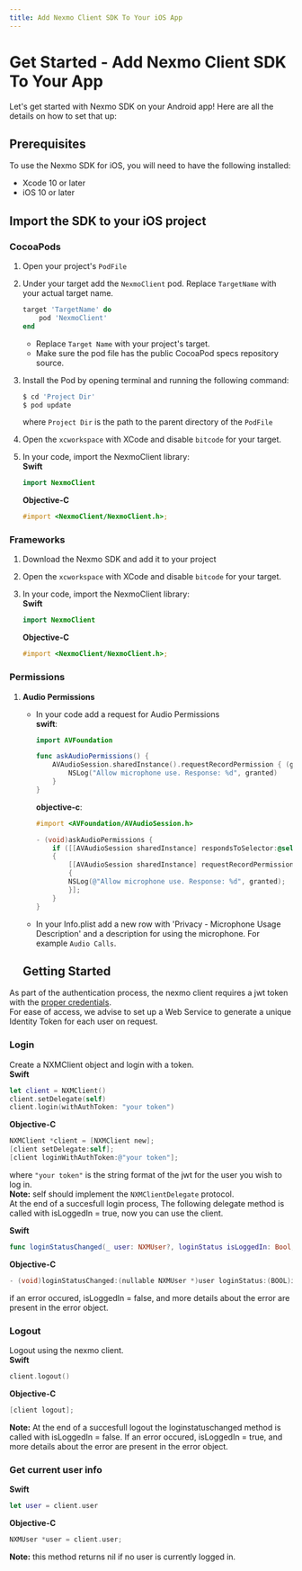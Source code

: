 ```yaml
---
title: Add Nexmo Client SDK To Your iOS App 
---
```


# Get Started - Add Nexmo Client SDK To Your App

Let's get started with Nexmo SDK on your Android app! Here are all the details on how to set that up:

## Prerequisites

To use the Nexmo SDK for iOS, you will need to have the following installed:

* Xcode 10 or later
* iOS 10 or later

## Import the SDK to your iOS project

### CocoaPods

1. Open your project's `PodFile`

2. Under your target add the `NexmoClient` pod. Replace `TargetName` with your actual target name.

   ```ruby
   target 'TargetName' do
       pod 'NexmoClient'
   end
   ```
   * Replace `Target Name` with your project's target.
   * Make sure the pod file has the public CocoaPod specs repository source.

4. Install the Pod by opening terminal and running the following command:

   ```ruby
   $ cd 'Project Dir'
   $ pod update
   ```
   where `Project Dir` is the path to the parent directory of the `PodFile`

5. Open the `xcworkspace` with XCode and disable `bitcode` for your target.

6. In your code, import the NexmoClient library:  
    **Swift** 
    ```swift
    import NexmoClient  
    ```

    **Objective-C**
    ```objective-c
    #import <NexmoClient/NexmoClient.h>;
    ```

### Frameworks
1. Download the Nexmo SDK and add it to your project

2. Open the `xcworkspace` with XCode and disable `bitcode` for your target.

3. In your code, import the NexmoClient library:  
    **Swift** 
    ```swift
    import NexmoClient  
    ```

    **Objective-C**
    ```objective-c
    #import <NexmoClient/NexmoClient.h>;
    ```

### Permissions
1. **Audio Permissions**  
    * In your code add a request for Audio Permissions  
        **swift**:   
        ```swift
        import AVFoundation
        ```
        ```swift
        func askAudioPermissions() {
            AVAudioSession.sharedInstance().requestRecordPermission { (granted:Bool) in
                NSLog("Allow microphone use. Response: %d", granted)
            }
        }
        ```
        **objective-c**: 
        ```objective-c
        #import <AVFoundation/AVAudioSession.h>
        ```
        ```objective-c
        - (void)askAudioPermissions {
            if ([[AVAudioSession sharedInstance] respondsToSelector:@selector(requestRecordPermission:)])
            {
                [[AVAudioSession sharedInstance] requestRecordPermission: ^ (BOOL granted)
                {
                NSLog(@"Allow microphone use. Response: %d", granted);
                }];
            }
        }
        ```
    * In your Info.plist add a new row with 'Privacy - Microphone Usage Description' and a description for using the microphone. For example `Audio Calls`.



    ## Getting Started
As part of the authentication process, the nexmo client requires a jwt token with the [proper credentials](DevRel:LinkForNDPExplanationRegardingTokensAndAuthentication).  
For ease of access, we advise to set up a Web Service to generate a unique Identity Token for each user on request.

### Login
Create a NXMClient object and login with a token.  
**Swift**
```swift
let client = NXMClient()
client.setDelegate(self)
client.login(withAuthToken: "your token")
```

**Objective-C**
```objective-c
NXMClient *client = [NXMClient new];
[client setDelegate:self];
[client loginWithAuthToken:@"your token"];
```
where `"your token"` is the string format of the jwt for the user you wish to log in.  
**Note:** self should implement the `NXMClientDelegate` protocol.  
At the end of a succesfull login process, The following delegate method is called with isLoggedIn = true, now you can use the client.

**Swift**
```swift
func loginStatusChanged(_ user: NXMUser?, loginStatus isLoggedIn: Bool, withError error: Error?)
```

**Objective-C**
```objective-c
- (void)loginStatusChanged:(nullable NXMUser *)user loginStatus:(BOOL)isLoggedIn withError:(nullable NSError *)error;
```

if an error occured, isLoggedIn = false, and more details about the error are present in the error object.

### Logout
Logout using the nexmo client.  
**Swift**
```swift
client.logout()
```

**Objective-C**
```objective-c
[client logout];
```
**Note:**  At the end of a succesfull logout the loginstatuschanged method is called with isLoggedIn = false. If an error occured, isLoggedIn = true, and more details about the error are present in the error object.

### Get current user info
**Swift**
```swift
let user = client.user
```

**Objective-C**
```objective-c
NXMUser *user = client.user;
```
**Note:** this method returns nil if no user is currently logged in.
